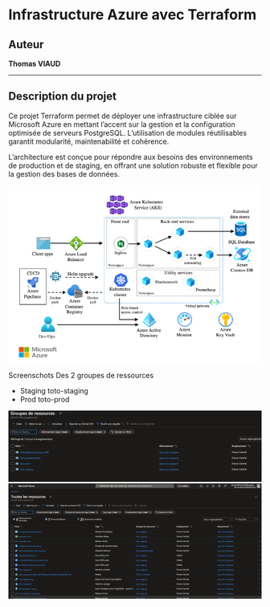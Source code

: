 # Infrastructure Azure avec Terraform

## Auteur
**Thomas VIAUD**

---

## Description du projet

Ce projet Terraform permet de déployer une infrastructure ciblée sur Microsoft Azure en mettant l’accent sur la gestion et la configuration optimisée de serveurs PostgreSQL. L’utilisation de modules réutilisables garantit modularité, maintenabilité et cohérence.

L’architecture est conçue pour répondre aux besoins des environnements de production et de staging, en offrant une solution robuste et flexible pour la gestion des bases de données.



![alt text](image-2.png)


Screenschots Des 2 groupes de ressources 
- Staging   toto-staging
- Prod      toto-prod

![alt text](image.png)
![alt text](image-3.png)